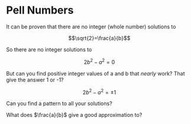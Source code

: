 # Pell Numbers

It can be proven that there are no integer (whole number) solutions to

$$\sqrt{2}=\frac{a}{b}$$

So there are no integer solutions to

$$2b^2 - a^2 = 0$$

But can you find positive integer values of a and b that _nearly_ work? That give the answer 1 or -1?

$$2b^2 - a^2 = \pm1$$

Can you find a pattern to all your solutions?

What does $\frac{a}{b}$ give a good approximation to?

